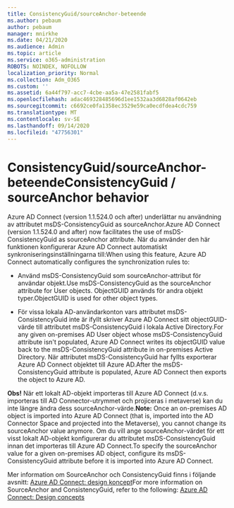 ```yaml
---
title: ConsistencyGuid/sourceAnchor-beteende
ms.author: pebaum
author: pebaum
manager: mnirkhe
ms.date: 04/21/2020
ms.audience: Admin
ms.topic: article
ms.service: o365-administration
ROBOTS: NOINDEX, NOFOLLOW
localization_priority: Normal
ms.collection: Adm_O365
ms.custom: ''
ms.assetid: 6a44f797-acc7-4cbe-aa5a-47e2581fabf5
ms.openlocfilehash: adac469328485696d1ee1532aa3d6828af0642eb
ms.sourcegitcommit: c6692ce0fa1358ec3529e59ca0ecdfdea4cdc759
ms.translationtype: MT
ms.contentlocale: sv-SE
ms.lasthandoff: 09/14/2020
ms.locfileid: "47756301"
---
```

# <a name="consistencyguid--sourceanchor-behavior"></a><span data-ttu-id="dd1e2-102">ConsistencyGuid/sourceAnchor-beteende</span><span class="sxs-lookup"><span data-stu-id="dd1e2-102">ConsistencyGuid / sourceAnchor behavior</span></span>

<span data-ttu-id="dd1e2-103">Azure AD Connect (version 1.1.524.0 och after) underlättar nu användning av attributet msDS-ConsistencyGuid as sourceAnchor.</span><span class="sxs-lookup"><span data-stu-id="dd1e2-103">Azure AD Connect (version 1.1.524.0 and after) now facilitates the use of msDS-ConsistencyGuid as sourceAnchor attribute.</span></span> <span data-ttu-id="dd1e2-104">När du använder den här funktionen konfigurerar Azure AD Connect automatiskt synkroniseringsinställningarna till:</span><span class="sxs-lookup"><span data-stu-id="dd1e2-104">When using this feature, Azure AD Connect automatically configures the synchronization rules to:</span></span>
  
- <span data-ttu-id="dd1e2-105">Använd msDS-ConsistencyGuid som sourceAnchor-attribut för användar objekt.</span><span class="sxs-lookup"><span data-stu-id="dd1e2-105">Use msDS-ConsistencyGuid as the sourceAnchor attribute for User objects.</span></span> <span data-ttu-id="dd1e2-106">ObjectGUID används för andra objekt typer.</span><span class="sxs-lookup"><span data-stu-id="dd1e2-106">ObjectGUID is used for other object types.</span></span>
    
- <span data-ttu-id="dd1e2-107">För vissa lokala AD-användarkonton vars attributet msDS-ConsistencyGuid inte är ifyllt skriver Azure AD Connect sitt objectGUID-värde till attributet msDS-ConsistencyGuid i lokala Active Directory.</span><span class="sxs-lookup"><span data-stu-id="dd1e2-107">For any given on-premises AD User object whose msDS-ConsistencyGuid attribute isn't populated, Azure AD Connect writes its objectGUID value back to the msDS-ConsistencyGuid attribute in on-premises Active Directory.</span></span> <span data-ttu-id="dd1e2-108">När attributet msDS-ConsistencyGuid har fyllts exporterar Azure AD Connect objektet till Azure AD.</span><span class="sxs-lookup"><span data-stu-id="dd1e2-108">After the msDS-ConsistencyGuid attribute is populated, Azure AD Connect then exports the object to Azure AD.</span></span>
    
 <span data-ttu-id="dd1e2-109">**Obs!** När ett lokalt AD-objekt importeras till Azure AD Connect (d.v.s. importeras till AD Connector-utrymmet och projiceras i metaverse) kan du inte längre ändra dess sourceAnchor-värde.</span><span class="sxs-lookup"><span data-stu-id="dd1e2-109">**Note:** Once an on-premises AD object is imported into Azure AD Connect (that is, imported into the AD Connector Space and projected into the Metaverse), you cannot change its sourceAnchor value anymore.</span></span> <span data-ttu-id="dd1e2-110">Om du vill ange sourceAnchor-värdet för ett visst lokalt AD-objekt konfigurerar du attributet msDS-ConsistencyGuid innan det importeras till Azure AD Connect.</span><span class="sxs-lookup"><span data-stu-id="dd1e2-110">To specify the sourceAnchor value for a given on-premises AD object, configure its msDS-ConsistencyGuid attribute before it is imported into Azure AD Connect.</span></span> 
  
<span data-ttu-id="dd1e2-111">Mer information om SourceAnchor och ConsistencyGuid finns i följande avsnitt: [Azure AD Connect: design koncept](https://docs.microsoft.com/azure/active-directory/connect/active-directory-aadconnect-design-concepts)</span><span class="sxs-lookup"><span data-stu-id="dd1e2-111">For more information on SourceAnchor and ConsistencyGuid, refer to the following: [Azure AD Connect: Design concepts](https://docs.microsoft.com/azure/active-directory/connect/active-directory-aadconnect-design-concepts)</span></span>
  

